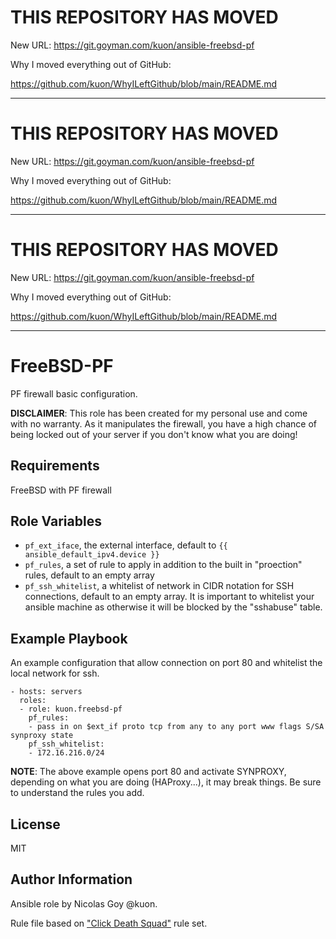 
# THIS REPOSITORY HAS MOVED

New URL: https://git.goyman.com/kuon/ansible-freebsd-pf

Why I moved everything out of GitHub:

https://github.com/kuon/WhyILeftGithub/blob/main/README.md

----


# THIS REPOSITORY HAS MOVED

New URL: https://git.goyman.com/kuon/ansible-freebsd-pf

Why I moved everything out of GitHub:

https://github.com/kuon/WhyILeftGithub/blob/main/README.md

----


# THIS REPOSITORY HAS MOVED

New URL: https://git.goyman.com/kuon/ansible-freebsd-pf

Why I moved everything out of GitHub:

https://github.com/kuon/WhyILeftGithub/blob/main/README.md

----

FreeBSD-PF
==========

PF firewall basic configuration.


**DISCLAIMER**: This role has been created for my personal use and come with
no warranty. As it manipulates the firewall, you have a high chance of being
locked out of your server if you don't know what you are doing!



Requirements
------------

FreeBSD with PF firewall

Role Variables
--------------


- `pf_ext_iface`, the external interface, 
  default to `{{ ansible_default_ipv4.device }}`
- `pf_rules`, a set of rule to apply in addition to the built in
  "proection" rules, default to an empty array
- `pf_ssh_whitelist`, a whitelist of network in CIDR notation for SSH
  connections, default to an empty array. It is important to whitelist
  your ansible machine as otherwise it will be blocked by the "sshabuse"
  table.

Example Playbook
----------------

An example configuration that allow connection on port 80 and whitelist
the local network for ssh.

    - hosts: servers
      roles:
      - role: kuon.freebsd-pf
        pf_rules:
        - pass in on $ext_if proto tcp from any to any port www flags S/SA synproxy state
        pf_ssh_whitelist:
        - 172.16.216.0/24
         
**NOTE**: The above example opens port 80 and activate SYNPROXY, depending on
what you are doing (HAProxy...), it may break things. Be sure to understand
the rules you add.

License
-------

MIT

Author Information
------------------

Ansible role by Nicolas Goy @kuon.

Rule file based on ["Click Death Squad"](https://sites.google.com/site/clickdeathsquad/Home/cds-bsdfirewall) rule set.
